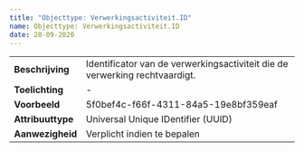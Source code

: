 ```yaml
---
title: "Objecttype: Verwerkingsactiviteit.ID"
name: Objecttype: Verwerkingsactiviteit.ID
date: 28-09-2020
---
```

|||
|--|--|
|**Beschrijving**|Identificator van de verwerkingsactiviteit die de verwerking rechtvaardigt.|
|**Toelichting**|-|
|**Voorbeeld**|5f0bef4c-f66f-4311-84a5-19e8bf359eaf|
|**Attribuuttype**|Universal Unique IDentifier (UUID)|
|**Aanwezigheid**|Verplicht indien te bepalen|

